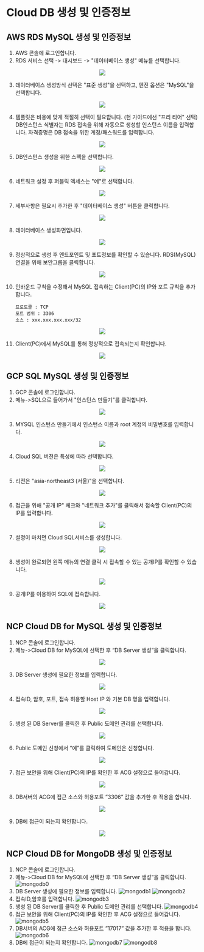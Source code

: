 # Cloud DB 생성 및 인증정보

## AWS RDS MySQL 생성 및 인증정보
1. AWS 콘솔에 로그인합니다.
2. RDS 서비스 선택 -> 대시보드 -> "데이터베이스 생성" 메뉴를 선택합니다.

<p align="center"><img src="/docs/image/pre-check/rds0.png" ></p>

3. 데이터베이스 생성방식 선택은 "표준 생성"을 선택하고, 엔진 옵션은 "MySQL"을 선택합니다.

<p align="center"><img src="/docs/image/pre-check/rds1.png" ></p>

4. 템플릿은 비용에 맞게 적절히 선택이 필요합니다. (현 가이드에선 "프리 티어" 선택)
DB인스턴스 식별자는 RDS 접속을 위해 자동으로 생성할 인스턴스 이름을 입력합니다.
자격증명은 DB 접속을 위한 계정/패스워드를 입력합니다.

<p align="center"><img src="/docs/image/pre-check/rds2.png" ></p>

5. DB인스턴스 생성을 위한 스펙을 선택합니다.

<p align="center"><img src="/docs/image/pre-check/rds3.png" ></p>

6. 네트워크 설정 후 퍼블릭 엑세스는 "예"로 선택합니다.

<p align="center"><img src="/docs/image/pre-check/rds4.png" ></p>

7. 세부사항은 필요시 추가한 후 "데이터베이스 생성" 버튼을 클릭합니다.

<p align="center"><img src="/docs/image/pre-check/rds5.png" ></p>

8. 데이터베이스 생성화면입니다.

<p align="center"><img src="/docs/image/pre-check/rds6.png" ></p>

9.  정상적으로 생성 후 엔드포인트 및 포트정보를 확인할 수 있습니다.
RDS(MySQL) 연결을 위해 보안그룹을 클릭합니다.

<p align="center"><img src="/docs/image/pre-check/rds7.png" ></p>

10.	인바운드 규칙을 수정해서 MySQL 접속하는 Client(PC)의 IP와 포트 규칙을 추가합니다.
    ```
    프로토콜 : TCP
    포트 범위 : 3306
    소스 : xxx.xxx.xxx.xxx/32
    ```

<p align="center"><img src="/docs/image/pre-check/rds8.png" ></p>

11.	Client(PC)에서 MySQL를 통해 정상적으로 접속되는지 확인합니다.

<p align="center"><img src="/docs/image/pre-check/rds9.png" ></p>

## GCP SQL MySQL 생성 및 인증정보
1.	GCP 콘솔에 로그인합니다.
2.	메뉴->SQL으로 들어가서 "인스턴스 만들기"를 클릭합니다.

<p align="center"><img src="/docs/image/pre-check/sql0.png" ></p>

3.	MYSQL 인스턴스 만들기에서 인스턴스 이름과 root 계정의 비밀번호를 입력합니다.

<p align="center"><img src="/docs/image/pre-check/sql1.png" ></p>

4.	Cloud SQL 버전은 특성에 따라 선택합니다.

<p align="center"><img src="/docs/image/pre-check/sql2.png" ></p>

5.	리전은 "asia-northeast3 (서울)"을 선택합니다.

<p align="center"><img src="/docs/image/pre-check/sql3.png" ></p>

6.	접근을 위해 "공개 IP" 체크와 "네트워크 추가"를 클릭해서 접속할 Client(PC)의 IP를 입력합니다.

<p align="center"><img src="/docs/image/pre-check/sql4.png" ></p>

7.	설정이 마치면 Cloud SQL서비스를 생성합니다.

<p align="center"><img src="/docs/image/pre-check/sql5.png" ></p>

8.	생성이 완료되면 왼쪽 메뉴의 연결 클릭 시 접속할 수 있는 공개IP를 확인할 수 있습니다.

<p align="center"><img src="/docs/image/pre-check/sql6.png" ></p>

9.	공개IP를 이용하여 SQL에 접속합니다.

<p align="center"><img src="/docs/image/pre-check/sql7.png" ></p>

## NCP Cloud DB for MySQL 생성 및 인증정보
1.	NCP 콘솔에 로그인합니다.
2.	메뉴->Cloud DB for MySQL에 선택한 후 “DB Server 생성”을 클릭합니다.

<p align="center"><img src="/docs/image/pre-check/mysql0.png" ></p>

3.	DB Server 생성에 필요한 정보를 입력합니다.

<p align="center"><img src="/docs/image/pre-check/mysql1.png" ></p>

4.	접속ID, 암호, 포트, 접속 허용할 Host IP 와 기본 DB 명을 입력합니다.

<p align="center"><img src="/docs/image/pre-check/mysql2.png" ></p>

5.	생성 된 DB Server를 클릭한 후 Public 도메인 관리를 선택합니다.

<p align="center"><img src="/docs/image/pre-check/mysql3.png" ></p>

6.	Public 도메인 신청에서 “예”를 클릭하여 도메인은 신청합니다.

<p align="center"><img src="/docs/image/pre-check/mysql4.png" ></p>

7.	접근 보안을 위해 Client(PC)의 IP를 확인한 후 ACG 설정으로 들어갑니다.

<p align="center"><img src="/docs/image/pre-check/mysql5.png" ></p>

8.	DB서버의 ACG에 접근 소스와 허용포트 ”3306” 값을 추가한 후 적용을 합니다.

<p align="center"><img src="/docs/image/pre-check/mysql6.png" ></p>

9.	DB에 접근이 되는지 확인합니다.

<p align="center"><img src="/docs/image/pre-check/mysql7.png" ></p>

## NCP Cloud DB for MongoDB 생성 및 인증정보
1.	NCP 콘솔에 로그인합니다.
2.	메뉴->Cloud DB for MySQL에 선택한 후 “DB Server 생성”을 클릭합니다.
    ![mongodb0](/docs/image/pre-check/mongodb0.png)
3.	DB Server 생성에 필요한 정보를 입력합니다.
    ![mongodb1](/docs/image/pre-check/mongodb1.png)
    ![mongodb2](/docs/image/pre-check/mongodb2.png)
4.	접속ID,암호를 입력합니다.
    ![mongodb3](/docs/image/pre-check/mongodb3.png)
5.	생성 된 DB Server를 클릭한 후 Public 도메인 관리를 선택합니다.
    ![mongodb4](/docs/image/pre-check/mongodb4.png)
6.	접근 보안을 위해 Client(PC)의 IP를 확인한 후 ACG 설정으로 들어갑니다.
    ![mongodb5](/docs/image/pre-check/mongodb5.png)
7.	DB서버의 ACG에 접근 소스와 허용포트 ”17017” 값을 추가한 후 적용을 합니다.
    ![mongodb6](/docs/image/pre-check/mongodb6.png)
8.	DB에 접근이 되는지 확인합니다.
    ![mongodb7](/docs/image/pre-check/mongodb7.png)
    ![mongodb8](/docs/image/pre-check/mongodb8.png)
